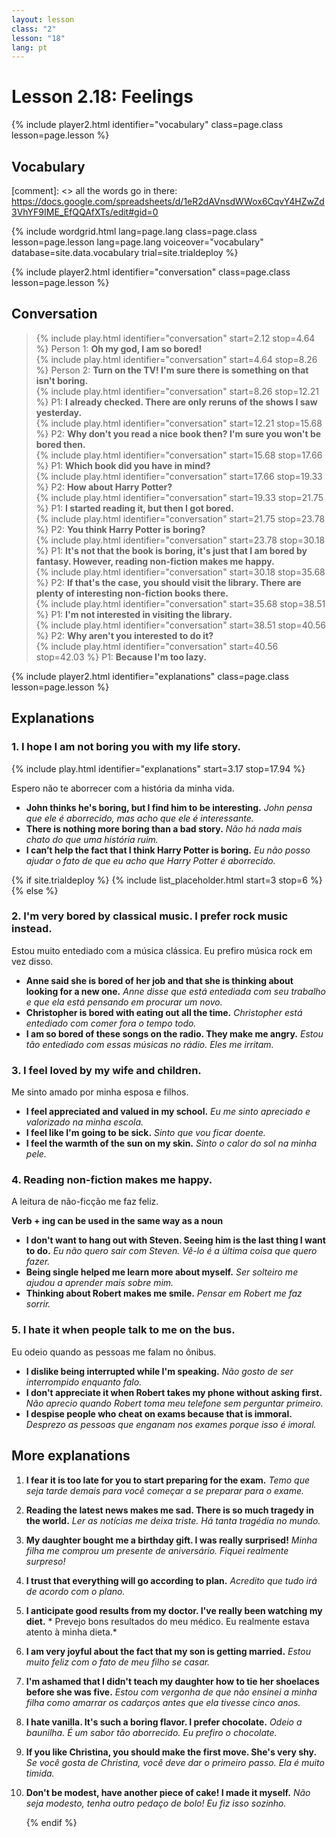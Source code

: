 ```yaml
---
layout: lesson
class: "2"
lesson: "18"
lang: pt
---
```



# Lesson 2.18: Feelings 

{% include player2.html identifier="vocabulary" class=page.class lesson=page.lesson %}

## Vocabulary 

[comment]: <>  all the words go in there: https://docs.google.com/spreadsheets/d/1eR2dAVnsdWWox6CqvY4HZwZd3VhYF9IME_EfQQAfXTs/edit#gid=0

{% include wordgrid.html lang=page.lang
		class=page.class 
		lesson=page.lesson 
		lang=page.lang
		voiceover="vocabulary"
		database=site.data.vocabulary 
		trial=site.trialdeploy %}
		

{% include player2.html identifier="conversation" class=page.class lesson=page.lesson %}

## Conversation

> {% include play.html identifier="conversation" start=2.12 stop=4.64 %} Person 1: **Oh my god, I am so bored!**    
> {% include play.html identifier="conversation" start=4.64 stop=8.26 %} Person 2: **Turn on the TV! I'm sure there is something on that isn't boring.**        
> {% include play.html identifier="conversation" start=8.26 stop=12.21 %} P1: **I already checked. There are only reruns of the shows I saw yesterday.**  
> {% include play.html identifier="conversation" start=12.21 stop=15.68 %} P2: **Why don't you read a nice book then? I'm sure you won't be bored then.**  
> {% include play.html identifier="conversation" start=15.68 stop=17.66 %} P1: **Which book did you have in mind?**   
> {% include play.html identifier="conversation" start=17.66 stop=19.33 %} P2: **How about Harry Potter?**  
> {% include play.html identifier="conversation" start=19.33 stop=21.75 %} P1: **I started reading it, but then I got bored.**  
> {% include play.html identifier="conversation" start=21.75 stop=23.78 %} P2: **You think Harry Potter is boring?**  
> {% include play.html identifier="conversation" start=23.78 stop=30.18 %} P1: **It's not that the book is boring, it's just that I am bored by fantasy. However, reading non-fiction makes me happy.**  
> {% include play.html identifier="conversation" start=30.18 stop=35.68 %} P2: **If that's the case, you should visit the library. There are plenty of interesting non-fiction books there.**  
> {% include play.html identifier="conversation" start=35.68 stop=38.51 %} P1: **I'm not interested in visiting the library.**  
> {% include play.html identifier="conversation" start=38.51 stop=40.56 %} P2: **Why aren't you interested to do it?**  
> {% include play.html identifier="conversation" start=40.56 stop=42.03 %} P1: **Because I'm too lazy.**  



{% include player2.html identifier="explanations" class=page.class lesson=page.lesson %}
## Explanations


### 1. I hope I am not boring you with my life story.
{% include play.html identifier="explanations" start=3.17 stop=17.94 %} 

Espero não te aborrecer com a história da minha vida.

- **John thinks he's boring, but I find him to be interesting.** *John pensa que ele é aborrecido, mas acho que ele é interessante.*
- **There is nothing more boring than a bad story.** *Não há nada mais chato do que uma história ruim.*
- **I can’t help the fact that I think Harry Potter is boring.** *Eu não posso ajudar o fato de que eu acho que Harry Potter é aborrecido.*


{% if site.trialdeploy %}
  {% include list_placeholder.html start=3 stop=6 %}
  {% else %}


### 2. I'm very bored by classical music. I prefer rock music instead.
Estou muito entediado com a música clássica. Eu prefiro música rock em vez disso.

- **Anne said she is bored of her job and that she is thinking about looking for a new one.** *Anne disse que está entediada com seu trabalho e que ela está pensando em procurar um novo.*
- **Christopher is bored with eating out all the time.** *Christopher está entediado com comer fora o tempo todo.*
- **I am so bored of these songs on the radio. They make me angry.** *Estou tão entediado com essas músicas no rádio. Eles me irritam.*

### 3. I feel loved by my wife and children.
Me sinto amado por minha esposa e filhos.

- **I feel appreciated and valued in my school.** *Eu me sinto apreciado e valorizado na minha escola.*
- **I feel like I'm going to be sick.** *Sinto que vou ficar doente.*
- **I feel the warmth of the sun on my skin.** *Sinto o calor do sol na minha pele.*

### 4. Reading non-fiction makes me happy.
A leitura de não-ficção me faz feliz.

**Verb + ing can be used in the same way as a noun**

- **I don't want to hang out with Steven. Seeing him is the last thing I want to do.** *Eu não quero sair com Steven. Vê-lo é a última coisa que quero fazer.*
- **Being single helped me learn more about myself.** *Ser solteiro me ajudou a aprender mais sobre mim.*
- **Thinking about Robert makes me smile.** *Pensar em Robert me faz sorrir.*

### 5. I hate it when people talk to me on the bus.

Eu odeio quando as pessoas me falam no ônibus.

- **I dislike being interrupted while I'm speaking.** *Não gosto de ser interrompido enquanto falo.*
- **I don't appreciate it when Robert takes my phone without asking first.** *Não aprecio quando Robert toma meu telefone sem perguntar primeiro.*
- **I despise people who cheat on exams because that is immoral.** *Desprezo as pessoas que enganam nos exames porque isso é imoral.*


## More explanations

1. **I fear it is too late for you to start preparing for the exam.** *Temo que seja tarde demais para você começar a se preparar para o exame.*  
2. **Reading the latest news makes me sad. There is so much tragedy in the world.** *Ler as notícias me deixa triste. Há tanta tragédia no mundo.*  
3. **My daughter bought me a birthday gift. I was really surprised!** *Minha filha me comprou um presente de aniversário. Fiquei realmente surpreso!* 
4. **I trust that everything will go according to plan.** *Acredito que tudo irá de acordo com o plano.* 
5. **I anticipate good results from my doctor. I've really been watching my diet.** *
Prevejo bons resultados do meu médico. Eu realmente estava atento à minha dieta.*  
6. **I am very joyful about the fact that my son is getting married.** *Estou muito feliz com o fato de meu filho se casar.*  
7. **I'm ashamed that I didn't teach my daughter how to tie her shoelaces before she was five.** *Estou com vergonha de que não ensinei a minha filha como amarrar os cadarços antes que ela tivesse cinco anos.* 
8. **I hate vanilla. It's such a boring flavor. I prefer chocolate.** *Odeio a baunilha. É um sabor tão aborrecido. Eu prefiro o chocolate.* 
9. **If you like Christina, you should make the first move. She's very shy.** *Se você gosta de Christina, você deve dar o primeiro passo. Ela é muito timida.*  
10. **Don't be modest, have another piece of cake! I made it myself.** *Não seja modesto, tenha outro pedaço de bolo! Eu fiz isso sozinho.* 
 
	{% endif %}